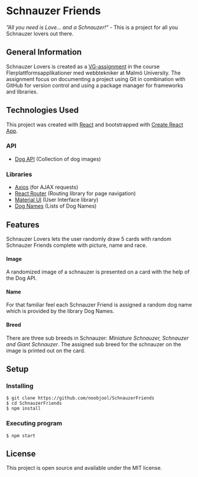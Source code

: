# Schnauzer Friends

_”All you need is Love… and a Schnauzer!”_ - This is a project for all you Schnauzer lovers out there.</br>
  
## General Information
  Schnauzer Lovers is created as a [VG-assignment](https://mau-webb.github.io/resurser/da355a-vt21/vg-assignment/) in the course Flerplattformsapplikationer med webbtekniker at Malmö University. The assignment focus on documenting a project using Git in combination with GitHub for version control and using a package manager for frameworks and libraries.

## Technologies Used

This project was created with [React](https://reactjs.org) and bootstrapped with [Create React App](https://github.com/facebook/create-react-app).

### API

- [Dog API](https://dog.ceo/dog-api/) (Collection of dog images)

### Libraries

- [Axios](https://github.com/axios/axios) (for AJAX requests)
- [React Router](https://reactrouter.com) (Routing library for page navigation)
- [Material UI](https://material-ui.com) (User Interface library)
- [Dog Names](https://github.com/sindresorhus/dog-names) (Lists of Dog Names)


## Features

Schnauzer Lovers lets the user randomly draw 5 cards with random Schnauzer Friends complete with picture, name and race.</br>

#### Image
A randomized image of a schnauzer is presented on a card with the help of the Dog API.

#### Name
For that familiar feel each Schnauzer Friend is assigned a random dog name which is provided by the library Dog Names.

#### Breed
There are three sub breeds in Schnauzer: _Miniature Schnauzer, Schnauzer and Giant Schnauzer_. The assigned sub breed for the schnauzer on the image is printed out on the card.

## Setup

### Installing

```
$ git clone https://github.com/noobjool/SchnauzerFriends
$ cd SchnauzerFriends
$ npm install
```

### Executing program

```
$ npm start
```

## License

This project is open source and available under the MIT license.
